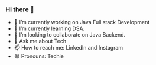 ### Hi there 👋
- 🔭 I’m currently working on Java Full stack Development
- 🌱 I’m currently learning DSA.
- 👯 I’m looking to collaborate on Java Backend.
- 💬 Ask me about Tech
- 📫 How to reach me: LinkedIn and Instagram
- 😄 Pronouns: Techie 
